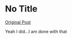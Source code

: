 # No Title

[Original Post](https://discourse.onlinedegree.iitm.ac.in/t/166576/81)

<p>Yeah I did…I am done with that</p>